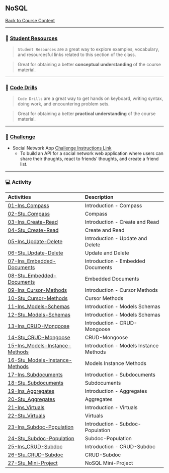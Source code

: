 ## NoSQL
[Back to Course Content](../../README.md)

-----
### :book: **[Student Resources](student-resources/README.md)**

> `Student Resources` are a great way to explore examples, vocabulary, and resourcesful links related to this section of the class.

> Great for obtaining a better **conceptual understanding** of the course material. 

------
### :dart: **[Code Drills](code-drills/README.md)**

> `Code Drills` are a great way to get hands on keyboard, writing syntax, doing work, and encountering problem sets. 

> Great for obtaining a better **practical understanding** of the course material. 

-----
### :pencil: **[Challenge](challenge/README.md)**

- Social Network App
[Challenge Instructions Link](challenge/README.md)
    * To build an API for a social network web application where users can share their thoughts, react to friends’ thoughts, and create a friend list.

-----
### :computer: Activity

|  Activities |  Description |
|:--	|:--
|[01-Ins_Compass](activities/01-Ins_Compass)| Introduction - Compass |
|[02-Stu_Compass](activities/02-Stu_Compass)| Compass |
|[03-Ins_Create-Read](activities/03-Ins_Create-Read)| Introduction - Create and Read |
|[04-Stu_Create-Read](activities/04-Stu_Create-Read)| Create and Read |
|[05-Ins_Update-Delete](activities/05-Ins_Update-Delete)| Introduction - Update and Delete |
|[06-Stu_Update-Delete](activities/06-Stu_Update-Delete)| Update and Delete |
|[07-Ins_Embedded-Documents](activities/07-Ins_Embedded-Documents)| Introduction - Embedded Documents |
|[08-Stu_Embedded-Documents](activities/08-Stu_Embedded-Documents)| Embedded Documents |
|[09-Ins_Cursor-Methods](activities/09-Ins_Cursor-Methods)| Introduction - Cursor Methods |
|[10-Stu_Cursor-Methods](activities/10-Stu_Cursor-Methods)| Cursor Methods |
|[11-Ins_Models-Schemas](activities/11-Ins_Models-Schemas)| Introduction - Models Schemas |
|[12-Stu_Models-Schemas](activities/12-Stu_Models-Schemas)| Introduction - Models Schemas |
|[13-Ins_CRUD-Mongoose](activities/13-Ins_CRUD-Mongoose)| Introduction - CRUD-Mongoose |
|[14-Stu_CRUD-Mongoose](activities/14-Stu_CRUD-Mongoose)| CRUD-Mongoose |
|[15-Ins_Models-Instance-Methods](activities/15-Ins_Models-Instance-Methods)| Introduction - Models Instance Methods |
|[16-Stu_Models-Instance-Methods](activities/16-Stu_Models-Instance-Methods)| Models Instance Methods |
|[17-Ins_Subdocuments](activities/17-Ins_Subdocuments)| Introduction - Subdocuments |
|[18-Stu_Subdocuments](activities/18-Stu_Subdocuments)| Subdocuments |
|[19-Ins_Aggregates](activities/19-Ins_Aggregates)| Introduction - Aggregates |
|[20-Stu_Aggregates](activities/20-Stu_Aggregates)| Aggregates |
|[21-Ins_Virtuals](activities/21-Ins_Virtuals)| Introduction - Virtuals |
|[22-Stu_Virtuals](activities/22-Stu_Virtuals)| Virtuals |
|[23-Ins_Subdoc-Population](activities/23-Ins_Subdoc-Population)| Introduction - Subdoc-Population |
|[24-Stu_Subdoc-Population](activities/24-Stu_Subdoc-Population)| Subdoc-Population |
|[25-Ins_CRUD-Subdoc](activities/25-Ins_CRUD-Subdoc)| Introduction - CRUD-Subdoc |
|[26-Stu_CRUD-Subdoc](activities/26-Stu_CRUD-Subdoc)| CRUD-Subdoc |
|[27-Stu_Mini-Project](activities/27-Stu_Mini-Project)| NoSQL Mini-Project |



